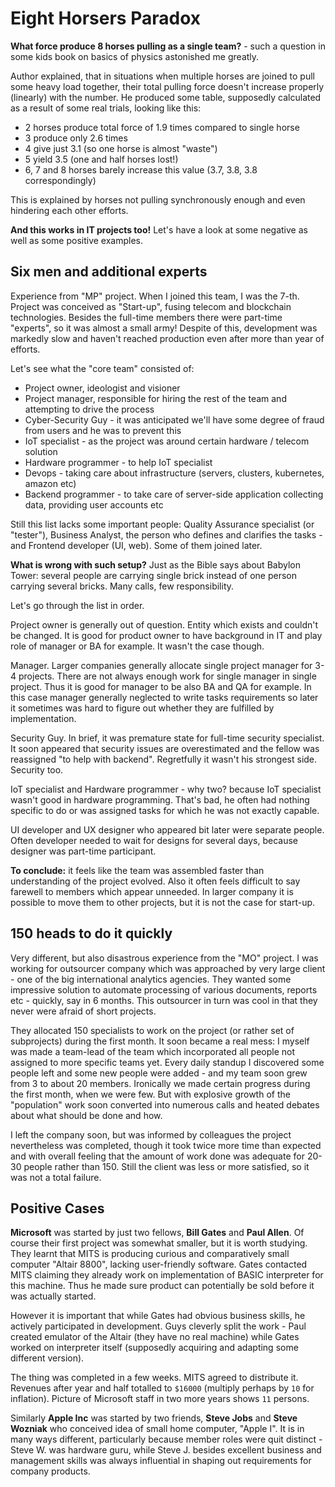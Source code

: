 ---
---

# Eight Horsers Paradox

**What force produce 8 horses pulling as a single team?** - such a question in some kids book on basics of
physics astonished me greatly.

Author explained, that in situations when multiple horses are joined to pull some heavy load together, their
total pulling force doesn't increase properly (linearly) with the number. He produced some table, supposedly
calculated as a result of some real trials, looking like this:

- 2 horses produce total force of 1.9 times compared to single horse
- 3 produce only 2.6 times
- 4 give just 3.1 (so one horse is almost "waste")
- 5 yield 3.5 (one and half horses lost!)
- 6, 7 and 8 horses barely increase this value (3.7, 3.8, 3.8 correspondingly)

This is explained by horses not pulling synchronously enough and even hindering each other efforts.

**And this works in IT projects too!** Let's have a look at some negative as well as some positive examples.

<h2 class="section-heading">Six men and additional experts</h2>

Experience from "MP" project. When I joined this team, I was the 7-th. Project was conceived as "Start-up",
fusing telecom and blockchain technologies. Besides the full-time members there were part-time "experts", so
it was almost a small army! Despite of this, development was markedly slow and haven't reached production
even after more than year of efforts.

Let's see what the "core team" consisted of:

- Project owner, ideologist and visioner
- Project manager, responsible for hiring the rest of the team and attempting to drive the process
- Cyber-Security Guy - it was anticipated we'll have some degree of fraud from users and he was to prevent this
- IoT specialist - as the project was around certain hardware / telecom solution
- Hardware programmer - to help IoT specialist
- Devops - taking care about infrastructure (servers, clusters, kubernetes, amazon etc)
- Backend programmer - to take care of server-side application collecting data, providing user accounts etc

Still this list lacks some important people: Quality Assurance specialist (or "tester"), Business Analyst, the
person who defines and clarifies the tasks - and Frontend developer (UI, web). Some of them joined later.

**What is wrong with such setup?** Just as the Bible says about Babylon Tower: several people are carrying
single brick instead of one person carrying several bricks. Many calls, few responsibility.

Let's go through the list in order.

Project owner is generally out of question. Entity which exists and couldn't be changed. It is good for product
owner to have background in IT and play role of manager or BA for example. It wasn't the case though.

Manager. Larger companies generally allocate single project manager for 3-4 projects. There are not always enough
work for single manager in single project. Thus it is good for manager to be also BA and QA for example. In this
case manager generally neglected to write tasks requirements so later it sometimes was hard to figure out whether
they are fulfilled by implementation.

Security Guy. In brief, it was premature state for full-time security specialist. It soon appeared that security
issues are overestimated and the fellow was reassigned "to help with backend". Regretfully it wasn't his strongest side. Security too.

IoT specialist and Hardware programmer - why two? because IoT specialist wasn't good in hardware programming.
That's bad, he often had nothing specific to do or was assigned tasks for which he was not exactly capable.

UI developer and UX designer who appeared bit later were separate people. Often developer needed to wait for
designs for several days, because designer was part-time participant.

**To conclude:** it feels like the team was assembled faster than understanding of the project evolved. Also it
often feels difficult to say farewell to members which appear unneeded. In larger company it is possible to
move them to other projects, but it is not the case for start-up.

<h2 class="section-heading">150 heads to do it quickly</h2>

Very different, but also disastrous experience from the "MO" project. I was working for outsourcer company which was approached
by very large client - one of the big international analytics agencies. They wanted some impressive solution to
automate processing of various documents, reports etc - quickly, say in 6 months. This outsourcer in turn was
cool in that they never were afraid of short projects.

They allocated 150 specialists to work on the project (or rather set of subprojects) during the first month.
It soon became a real mess: I myself was made a team-lead of the team which incorporated all people not assigned
to more specific teams yet. Every daily standup I discovered some people left and some new people were added -
and my team soon grew from 3 to about 20 members. Ironically we made certain progress during the first month,
when we were few. But with explosive growth of the "population" work soon converted into numerous calls and
heated debates about what should be done and how.

I left the company soon, but was informed by colleagues the project nevertheless was completed, though it took twice more time than expected and with overall feeling that the amount of work done was adequate for 20-30 people rather than 150. Still the client was less or more satisfied, so it was not a total failure.

<h2 class="section-heading">Positive Cases</h2>

**Microsoft** was started by just two fellows, **Bill Gates** and **Paul Allen**. Of course their first project
was somewhat smaller, but it is worth studying. They learnt that MITS is producing curious and comparatively
small computer "Altair 8800", lacking user-friendly software. Gates contacted MITS claiming they already work
on implementation of BASIC interpreter for this machine. Thus he made sure product can potentially be sold
before it was actually started.

However it is important that while Gates had obvious business skills, he actively participated in development.
Guys cleverly split the work - Paul created emulator of the Altair (they have no real machine) while Gates
worked on interpreter itself (supposedly acquiring and adapting some different version).

The thing was completed in a few weeks. MITS agreed to distribute it. Revenues after year and half totalled
to `$16000` (multiply perhaps by `10` for inflation). Picture of Microsoft staff in two more years shows `11` persons.

Similarly **Apple Inc** was started by two friends, **Steve Jobs** and **Steve Wozniak** who conceived idea of
small home computer, "Apple I". It is in many ways different, particularly because member roles were quit
distinct - Steve W. was hardware guru, while Steve J. besides excellent business and management skills was
always influential in shaping out requirements for company products.

<!--                <h2 class="section-heading">The Final Frontier</h2>
                <a href="#!"><img class="img-fluid" src="assets/img/post-sample-image.jpg" alt="..." /></a> -->

